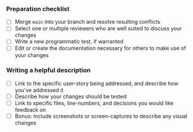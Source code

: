 <!--- Your description goes here -->


### Preparation checklist

* [ ] Merge `main` into your branch and resolve resulting conflicts
* [ ] Select one or multiple reviewers who are well suited to discuss your changes
* [ ] Write a new programmatic test, if warranted
* [ ] Edit or create the documentation necessary for others to make use of your changes

### Writing a helpful description

* [ ] Link to the specific user-story being addressed, and describe how you've addressed it
* [ ] Describe how your changes should be tested
* [ ] Link to specific files, line-numbers, and decisions you would like feedback on
* [ ] Bonus: Include screenshots or screen-captures to describe any visual changes
